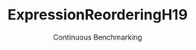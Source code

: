 ---
layout: docu
title: ExpressionReorderingH19
subtitle: Continuous Benchmarking
selected: Expression_Reordering
expanded: Benchmarking
benchmark: /individual_results/ExpressionReorderingH19.html
---
